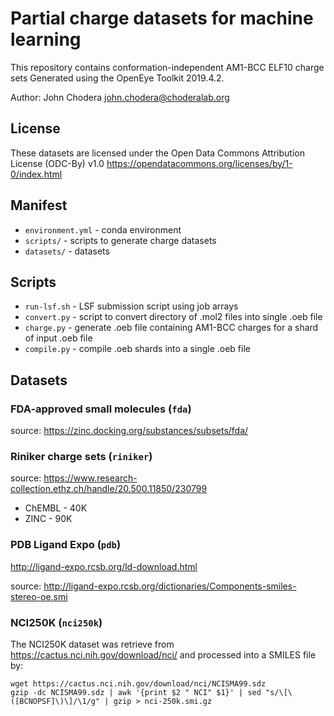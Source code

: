 # Partial charge datasets for machine learning

This repository contains conformation-independent AM1-BCC ELF10 charge sets Generated using the OpenEye Toolkit 2019.4.2.

Author: John Chodera <john.chodera@choderalab.org>

## License

These datasets are licensed under the Open Data Commons Attribution License (ODC-By) v1.0
https://opendatacommons.org/licenses/by/1-0/index.html

## Manifest

* `environment.yml` - conda environment
* `scripts/` - scripts to generate charge datasets
* `datasets/` - datasets

## Scripts

* `run-lsf.sh` - LSF submission script using job arrays
* `convert.py` - script to convert directory of .mol2 files into single .oeb file
* `charge.py` - generate .oeb file containing AM1-BCC charges for a shard of input .oeb file
* `compile.py` - compile .oeb shards into a single .oeb file

## Datasets

### FDA-approved small molecules (`fda`)

source: https://zinc.docking.org/substances/subsets/fda/

### Riniker charge sets (`riniker`)

source: https://www.research-collection.ethz.ch/handle/20.500.11850/230799

* ChEMBL - 40K
* ZINC - 90K 

### PDB Ligand Expo (`pdb`)

http://ligand-expo.rcsb.org/ld-download.html

source: http://ligand-expo.rcsb.org/dictionaries/Components-smiles-stereo-oe.smi

### NCI250K (`nci250k`)

The NCI250K dataset was retrieve from https://cactus.nci.nih.gov/download/nci/ and processed into a SMILES file by:
```
wget https://cactus.nci.nih.gov/download/nci/NCISMA99.sdz
gzip -dc NCISMA99.sdz | awk '{print $2 " NCI" $1}' | sed "s/\[\([BCNOPSF]\)\]/\1/g" | gzip > nci-250k.smi.gz
```


